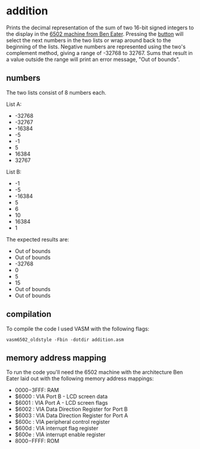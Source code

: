 # addition
Prints the decimal representation of the sum of two 16-bit signed integers to the display in the [6502 machine from Ben Eater](https://eater.net/6502). Pressing the [button](https://youtu.be/oOYA-jsWTmc?si=c8B5LPQbzB7_M48G) will select the next numbers in the two lists or wrap around back to the beginning of the lists. Negative numbers are represented using the two's complement method, giving a range of -32768 to 32767. Sums that result in a value outside the range will print an error message, "Out of bounds".

## numbers
The two lists consist of 8 numbers each.

List A:
- -32768
- -32767
- -16384
- -5
- -1
- 5
- 16384
- 32767

List B:
- -1
- -5
- -16384
- 5
- 6
- 10
- 16384
- 1

The expected results are:
- Out of bounds
- Out of bounds
- -32768
- 0
- 5
- 15
- Out of bounds
- Out of bounds

## compilation
To compile the code I used VASM with the following flags:
```
vasm6502_oldstyle -Fbin -dotdir addition.asm
```

## memory address mapping
To run the code you'll need the 6502 machine with the architecture Ben Eater laid out with the following memory address mappings:
- $0000-$3FFF: RAM
- $6000      : VIA Port B - LCD screen data
- $6001      : VIA Port A - LCD screen flags
- $6002      : VIA Data Direction Register for Port B
- $6003      : VIA Data Direction Register for Port A
- $600c      : VIA peripheral control register
- $600d      : VIA interrupt flag register
- $600e      : VIA interrupt enable register
- $8000-$FFFF: ROM
